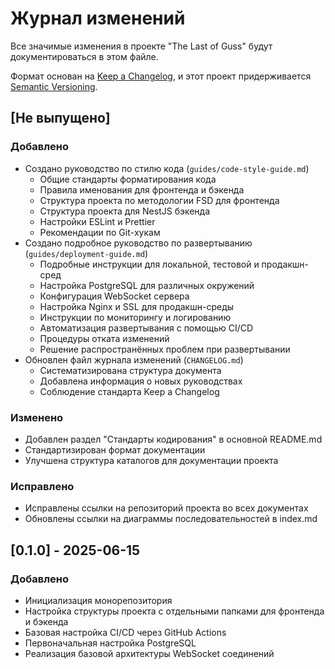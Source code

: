 # Журнал изменений

Все значимые изменения в проекте "The Last of Guss" будут документироваться в этом файле.

Формат основан на [Keep a Changelog](https://keepachangelog.com/ru/1.0.0/),
и этот проект придерживается [Semantic Versioning](https://semver.org/spec/v2.0.0.html).

## [Не выпущено]

### Добавлено
- Создано руководство по стилю кода (`guides/code-style-guide.md`)
  - Общие стандарты форматирования кода
  - Правила именования для фронтенда и бэкенда
  - Структура проекта по методологии FSD для фронтенда
  - Структура проекта для NestJS бэкенда
  - Настройки ESLint и Prettier
  - Рекомендации по Git-хукам
- Создано подробное руководство по развертыванию (`guides/deployment-guide.md`)
  - Подробные инструкции для локальной, тестовой и продакшн-сред
  - Настройка PostgreSQL для различных окружений
  - Конфигурация WebSocket сервера
  - Настройка Nginx и SSL для продакшн-среды
  - Инструкции по мониторингу и логированию
  - Автоматизация развертывания с помощью CI/CD
  - Процедуры отката изменений
  - Решение распространённых проблем при развертывании
- Обновлен файл журнала изменений (`CHANGELOG.md`)
  - Систематизирована структура документа
  - Добавлена информация о новых руководствах
  - Соблюдение стандарта Keep a Changelog

### Изменено
- Добавлен раздел "Стандарты кодирования" в основной README.md
- Стандартизирован формат документации
- Улучшена структура каталогов для документации проекта

### Исправлено
- Исправлены ссылки на репозиторий проекта во всех документах
- Обновлены ссылки на диаграммы последовательностей в index.md

## [0.1.0] - 2025-06-15

### Добавлено
- Инициализация монорепозитория
- Настройка структуры проекта с отдельными папками для фронтенда и бэкенда
- Базовая настройка CI/CD через GitHub Actions
- Первоначальная настройка PostgreSQL
- Реализация базовой архитектуры WebSocket соединений